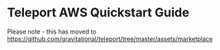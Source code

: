 # Teleport AWS Quickstart Guide

Please note - this has moved to https://github.com/gravitational/teleport/tree/master/assets/marketplace
